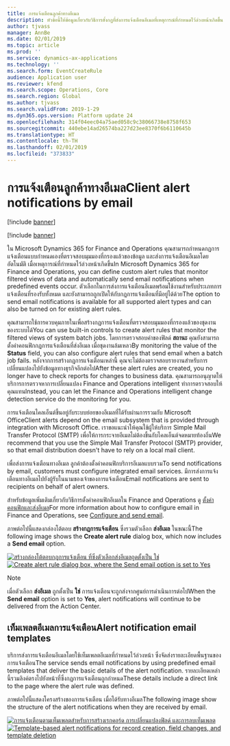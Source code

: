```yaml
---
title: การแจ้งเตือนลูกค้าทางอีเมล
description: หัวข้อนี้ให้ข้อมูลเกี่ยวกับวิธีการตั้งกฎที่ส่งการแจ้งเตือนอีเมลที่เหตุการณ์ที่กำหนดไว้ล่วงหน้าเกิดขึ้น
author: tjvass
manager: AnnBe
ms.date: 02/01/2019
ms.topic: article
ms.prod: ''
ms.service: dynamics-ax-applications
ms.technology: ''
ms.search.form: EventCreateRule
audience: Application user
ms.reviewer: kfend
ms.search.scope: Operations, Core
ms.search.region: Global
ms.author: tjvass
ms.search.validFrom: 2019-1-29
ms.dyn365.ops.version: Platform update 24
ms.openlocfilehash: 314f04eec04a75aed058c9c38066738e8758f653
ms.sourcegitcommit: 440ebe14ad26574ba227d23ee8370f6b6110645b
ms.translationtype: HT
ms.contentlocale: th-TH
ms.lasthandoff: 02/01/2019
ms.locfileid: "373833"
---
```

# <a name="client-alert-notifications-by-email"></a><span data-ttu-id="cd3eb-103">การแจ้งเตือนลูกค้าทางอีเมล</span><span class="sxs-lookup"><span data-stu-id="cd3eb-103">Client alert notifications by email</span></span>

[!include [banner](../includes/banner.md)]

[!include [banner](../includes/preview-banner.md)]

<span data-ttu-id="cd3eb-104">ใน Microsoft Dynamics 365 for Finance and Operations คุณสามารถกำหนดกฏการแจ้งเตือนแบบกำหนดเองที่ตรวจสอบมุมมองที่กรองแล้วของข้อมูล และส่งการแจ้งเตือนอีเมลโดยอัตโนมัติ เมื่อเหตุการณ์ที่กำหนดไว้ล่วงหน้าเกิดขึ้น</span><span class="sxs-lookup"><span data-stu-id="cd3eb-104">In Microsoft Dynamics 365 for Finance and Operations, you can define custom alert rules that monitor filtered views of data and automatically send email notifications when predefined events occur.</span></span> <span data-ttu-id="cd3eb-105">ตัวเลือกในการส่งการแจ้งเตือนอีเมลพร้อมใช้งานสำหรับประเภทการแจ้งเตือนที่รองรับทั้งหมด และยังสามารถถูกเปิดให้กับกฎการแจ้งเตือนที่มีอยู่ได้ด้วย</span><span class="sxs-lookup"><span data-stu-id="cd3eb-105">The option to send email notifications is available for all supported alert types and can also be turned on for existing alert rules.</span></span>

<span data-ttu-id="cd3eb-106">คุณสามารถใช้การควบคุมภายในเพื่อสร้างกฎการแจ้งเตือนที่ตรวจสอบมุมมองที่กรองแล้วของชุดงานของระบบได้</span><span class="sxs-lookup"><span data-stu-id="cd3eb-106">You can use built-in controls to create alert rules that monitor the filtered views of system batch jobs.</span></span> <span data-ttu-id="cd3eb-107">โดยการตรวจสอบค่าของฟิลด์ **สถานะ** คุณยังสามารถตั้งค่าคอนฟิกกฎการแจ้งเตือนที่ส่งอีเมล เมื่อชุดงานล้มเหลว</span><span class="sxs-lookup"><span data-stu-id="cd3eb-107">By monitoring the value of the **Status** field, you can also configure alert rules that send email when a batch job fails.</span></span> <span data-ttu-id="cd3eb-108">หลังจากการสร้างกฎการแจ้งเตือนเหล่านี้ คุณจะไม่ต้องตรวจสอบรายงานสำหรับการเปลี่ยนแปลงไปยังข้อมูลทางธุรกิจอีกต่อไป</span><span class="sxs-lookup"><span data-stu-id="cd3eb-108">After these alert rules are created, you no longer have to check reports for changes to business data.</span></span> <span data-ttu-id="cd3eb-109">คุณสามารถอนุญาตให้บริการการตรวจหาการเปลี่ยนแปลง Finance and Operations intelligent ทำการตรวจสอบให้คุณแทน</span><span class="sxs-lookup"><span data-stu-id="cd3eb-109">Instead, you can let the Finance and Operations intelligent change detection service do the monitoring for you.</span></span>

<span data-ttu-id="cd3eb-110">การแจ้งเตือนไคลเอ็นต์ขึ้นอยู่กับระบบย่อยของอีเมลที่ได้รับผ่านการรวมกับ Microsoft Office</span><span class="sxs-lookup"><span data-stu-id="cd3eb-110">Client alerts depend on the email subsystem that is provided through integration with Microsoft Office.</span></span> <span data-ttu-id="cd3eb-111">เราขอแนะนำให้คุณใช้ผู้ให้บริการ Simple Mail Transfer Protocol (SMTP) เพื่อให้การกระจายอีเมลไม่ต้องขึ้นกับไคลเอ็นต์จดหมายท้องถิ่น</span><span class="sxs-lookup"><span data-stu-id="cd3eb-111">We recommend that you use the Simple Mail Transfer Protocol (SMTP) provider, so that email distribution doesn't have to rely on a local mail client.</span></span>

<span data-ttu-id="cd3eb-112">เพื่อส่งการแจ้งเตือนทางอีเมล ลูกค้าต้องตั้งค่าคอนฟิกบริการอีเมลแบบรวม</span><span class="sxs-lookup"><span data-stu-id="cd3eb-112">To send notifications by email, customers must configure integrated email services.</span></span> <span data-ttu-id="cd3eb-113">มีการส่งการแจ้งเตือนทางอีเมลไปยังผู้รับในนามของเจ้าของการแจ้งเตือน</span><span class="sxs-lookup"><span data-stu-id="cd3eb-113">Email notifications are sent to recipients on behalf of alert owners.</span></span>

<span data-ttu-id="cd3eb-114">สำหรับข้อมูลเพิ่มเติมเกี่ยวกับวิธีการตั้งค่าคอนฟิกอีเมลใน Finance and Operations ดู [ตั้งค่าคอนฟิกและส่งอีเมล](../organization-administration/configure-email.md)</span><span class="sxs-lookup"><span data-stu-id="cd3eb-114">For more information about how to configure email in Finance and Operations, see [Configure and send email](../organization-administration/configure-email.md).</span></span>

<span data-ttu-id="cd3eb-115">ภาพต่อไปนี้แสดงกล่องโต้ตอบ **สร้างกฎการแจ้งเตือน** ซึ่งรวมตัวเลือก **ส่งอีเมล** ในขณะนี้</span><span class="sxs-lookup"><span data-stu-id="cd3eb-115">The following image shows the **Create alert rule** dialog box, which now includes a **Send email** option.</span></span>

<span data-ttu-id="cd3eb-116">[![สร้างกล่องโต้ตอบกฎการแจ้งเตือน ที่ซึ่งตัวเลือกส่งอีเมลถูดตั้งเป็น ใช่](./media/Create-alert-rule-form.png)](./media/Create-alert-rule-form.png)</span><span class="sxs-lookup"><span data-stu-id="cd3eb-116">[![Create alert rule dialog box, where the Send email option is set to Yes](./media/Create-alert-rule-form.png)](./media/Create-alert-rule-form.png)</span></span>

> [!NOTE]
> <span data-ttu-id="cd3eb-117">เมื่อตัวเลือก **ส่งอีเมล** ถูกตั้งเป็น **ใช่** การแจ้งเตือนจะถูกส่งจากศูนย์การดำเนินการต่อไป</span><span class="sxs-lookup"><span data-stu-id="cd3eb-117">When the **Send email** option is set to **Yes**, alert notifications will continue to be delivered from the Action Center.</span></span>

## <a name="alert-notification-email-templates"></a><span data-ttu-id="cd3eb-118">เท็มเพลตอีเมลการแจ้งเตือน</span><span class="sxs-lookup"><span data-stu-id="cd3eb-118">Alert notification email templates</span></span>

<span data-ttu-id="cd3eb-119">บริการส่งการแจ้งเตือนอีเมลโดยใช้เท็มเพลตอีเมลที่กำหนดไว้ล่วงหน้า ซึ่งจัดส่งรายละเอียดพื้นฐานของการแจ้งเตือน</span><span class="sxs-lookup"><span data-stu-id="cd3eb-119">The service sends email notifications by using predefined email templates that deliver the basic details of the alert notification.</span></span> <span data-ttu-id="cd3eb-120">รายละเอียดเหล่านี้รวมลิงค์ตรงไปยังหน้าที่ซึ่งกฎการแจ้งเตือนถูกกำหนด</span><span class="sxs-lookup"><span data-stu-id="cd3eb-120">These details include a direct link to the page where the alert rule was defined.</span></span>

<span data-ttu-id="cd3eb-121">ภาพต่อไปนี้แสดงโครงสร้างของการแจ้งเตือน เมื่อได้รับทางอีเมล</span><span class="sxs-lookup"><span data-stu-id="cd3eb-121">The following image show the structure of the alert notifications when they are received by email.</span></span>

<span data-ttu-id="cd3eb-122">[![การแจ้งเตือนตามเท็มเพลตสำหรับการสร้างเรกคอร์ด การเปลี่ยนแปลงฟิลด์ และการลบเท็มเพลต](./media/Alert-email-templates.png)](./media/Alert-email-templates.png)</span><span class="sxs-lookup"><span data-stu-id="cd3eb-122">[![Template-based alert notifications for record creation, field changes, and template deletion](./media/Alert-email-templates.png)](./media/Alert-email-templates.png)</span></span>
